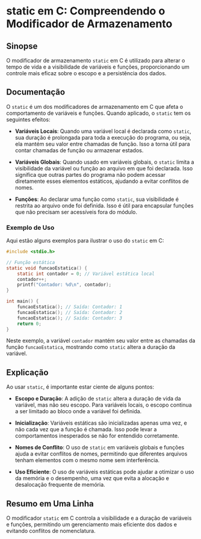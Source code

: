<!--
Meta Description: # static em C: Compreendendo o Modificador de Armazenamento ## Sinopse O modificador de armazenamento `static` em C é utilizado para alterar o tempo d...
Meta Keywords: static, variáveis, contador, que, variável
-->

# static em C: Compreendendo o Modificador de Armazenamento

## Sinopse
O modificador de armazenamento `static` em C é utilizado para alterar o tempo de vida e a visibilidade de variáveis e funções, proporcionando um controle mais eficaz sobre o escopo e a persistência dos dados.

## Documentação
O `static` é um dos modificadores de armazenamento em C que afeta o comportamento de variáveis e funções. Quando aplicado, o `static` tem os seguintes efeitos:

- **Variáveis Locais**: Quando uma variável local é declarada como `static`, sua duração é prolongada para toda a execução do programa, ou seja, ela mantém seu valor entre chamadas de função. Isso a torna útil para contar chamadas de função ou armazenar estados.

- **Variáveis Globais**: Quando usado em variáveis globais, o `static` limita a visibilidade da variável ou função ao arquivo em que foi declarada. Isso significa que outras partes do programa não podem acessar diretamente esses elementos estáticos, ajudando a evitar conflitos de nomes.

- **Funções**: Ao declarar uma função como `static`, sua visibilidade é restrita ao arquivo onde foi definida. Isso é útil para encapsular funções que não precisam ser acessíveis fora do módulo.

### Exemplo de Uso
Aqui estão alguns exemplos para ilustrar o uso do `static` em C:

```c
#include <stdio.h>

// Função estática
static void funcaoEstatica() {
    static int contador = 0; // Variável estática local
    contador++;
    printf("Contador: %d\n", contador);
}

int main() {
    funcaoEstatica(); // Saída: Contador: 1
    funcaoEstatica(); // Saída: Contador: 2
    funcaoEstatica(); // Saída: Contador: 3
    return 0;
}
```

Neste exemplo, a variável `contador` mantém seu valor entre as chamadas da função `funcaoEstatica`, mostrando como `static` altera a duração da variável.

## Explicação
Ao usar `static`, é importante estar ciente de alguns pontos:

- **Escopo e Duração**: A adição de `static` altera a duração de vida da variável, mas não seu escopo. Para variáveis locais, o escopo continua a ser limitado ao bloco onde a variável foi definida.

- **Inicialização**: Variáveis estáticas são inicializadas apenas uma vez, e não cada vez que a função é chamada. Isso pode levar a comportamentos inesperados se não for entendido corretamente.

- **Nomes de Conflito**: O uso de `static` em variáveis globais e funções ajuda a evitar conflitos de nomes, permitindo que diferentes arquivos tenham elementos com o mesmo nome sem interferência.

- **Uso Eficiente**: O uso de variáveis estáticas pode ajudar a otimizar o uso da memória e o desempenho, uma vez que evita a alocação e desalocação frequente de memória.

## Resumo em Uma Linha
O modificador `static` em C controla a visibilidade e a duração de variáveis e funções, permitindo um gerenciamento mais eficiente dos dados e evitando conflitos de nomenclatura.